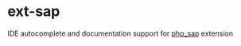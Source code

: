 # ext-sap
IDE autocomplete and documentation support for [php_sap](https://github.com/jsoumelidis/php_sap)
extension
